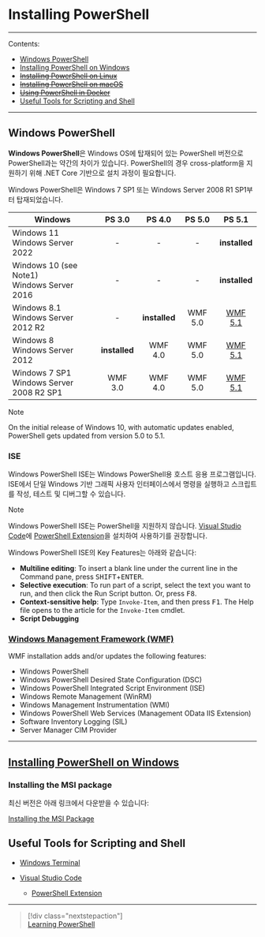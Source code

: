 ﻿
# Installing PowerShell

---

Contents:

- [Windows PowerShell](#windows-powershell)
- [Installing PowerShell on Windows](#installing-powershell-on-windows)
- [~~Installing PowerShell on Linux~~](https://docs.microsoft.com/en-us/powershell/scripting/install/installing-powershell-on-linux)
- [~~Installing PowerShell on macOS~~](https://docs.microsoft.com/en-us/powershell/scripting/install/installing-powershell-on-macos)
- [~~Using PowerShell in Docker~~](https://docs.microsoft.com/en-us/powershell/scripting/install/powershell-in-docker)
- [Useful Tools for Scripting and Shell](#useful-tools-for-scripting-and-shell)

---

## Windows PowerShell

**Windows PowerShell**은 Windows OS에 탑재되어 있는 PowerShell 버전으로 PowerShell과는 약간의 차이가 있습니다.
PowerShell의 경우 cross-platform을 지원하기 위해 .NET Core 기반으로 설치 과정이 필요합니다.

Windows PowerShell은 Windows 7 SP1 또는 Windows Server 2008 R1 SP1부터 탑재되었습니다.

| Windows | PS 3.0 | PS 4.0 | PS 5.0 | PS 5.1 |
|---|:---:|:---:|:---:|:---:|
| Windows 11<br>Windows Server 2022 | - | - | - | **installed** |
| Windows 10 (see Note1)<br>Windows Server 2016 | - | - | - | **installed** |
| Windows 8.1<br>Windows Server 2012 R2 | - | **installed** | WMF 5.0 | [WMF 5.1](https://www.microsoft.com/download/details.aspx?id=54616) |
| Windows 8<br>Windows Server 2012 | **installed** | WMF 4.0 | WMF 5.0 | [WMF 5.1](https://www.microsoft.com/download/details.aspx?id=54616) |
| Windows 7 SP1<br>Windows Server 2008 R2 SP1 | WMF 3.0 | WMF 4.0 | WMF 5.0 | [WMF 5.1](https://www.microsoft.com/download/details.aspx?id=54616) |

> [!NOTE]  
> On the initial release of Windows 10, with automatic updates enabled, PowerShell gets updated from version 5.0 to 5.1.

### ISE

Windows PowerShell ISE는 Windows PowerShell용 호스트 응용 프로그램입니다. ISE에서 단일 Windows 기반 그래픽 사용자 인터페이스에서 명령을 실행하고 스크립트를 작성, 테스트 및 디버그할 수 있습니다.

> [!NOTE]  
> Windows PowerShell ISE는 PowerShell을 지원하지 않습니다. [Visual Studio Code](https://code.visualstudio.com/)에 [PowerShell Extension](https://marketplace.visualstudio.com/items?itemName=ms-vscode.PowerShell)을 설치하여 사용하기를 권장합니다.

Windows PowerShell ISE의 Key Features는 아래와 같습니다:

- **Multiline editing**: To insert a blank line under the current line in the Command pane, press <kbd>SHIFT</kbd>+<kbd>ENTER</kbd>.
- **Selective execution**: To run part of a script, select the text you want to run, and then click the Run Script button. Or, press <kbd>F8</kbd>.
- **Context-sensitive help**: Type `Invoke-Item`, and then press <kbd>F1</kbd>. The Help file opens to the article for the `Invoke-Item` cmdlet.
- **Script Debugging**

### [Windows Management Framework (WMF)](https://docs.microsoft.com/en-us/powershell/scripting/windows-powershell/wmf/overview)

WMF installation adds and/or updates the following features:

- Windows PowerShell
- Windows PowerShell Desired State Configuration (DSC)
- Windows PowerShell Integrated Script Environment (ISE)
- Windows Remote Management (WinRM)
- Windows Management Instrumentation (WMI)
- Windows PowerShell Web Services (Management OData IIS Extension)
- Software Inventory Logging (SIL)
- Server Manager CIM Provider

---

## [Installing PowerShell on Windows](https://docs.microsoft.com/en-us/powershell/scripting/install/installing-powershell-on-windows)

### Installing the MSI package

최신 버전은 아래 링크에서 다운받을 수 있습니다:

[Installing the MSI Package](https://docs.microsoft.com/en-us/powershell/scripting/install/installing-powershell-on-windows?view=powershell-7.2#installing-the-msi-package)


## Useful Tools for Scripting and Shell

- [Windows Terminal](https://docs.microsoft.com/en-us/windows/terminal/)

- [Visual Studio Code](https://code.visualstudio.com/)

    - [PowerShell Extension](https://marketplace.visualstudio.com/items?itemName=ms-vscode.PowerShell)

---

> [!div class="nextstepaction"]  
> [Learning PowerShell](Learning-PowerShell-Basic)
